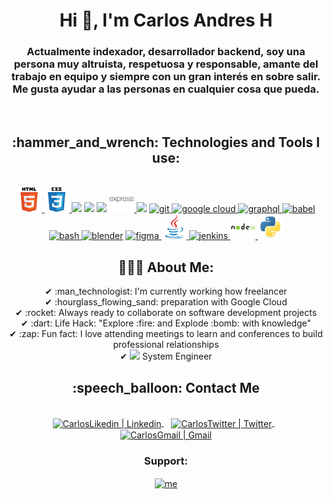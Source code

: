 <h1 align="center">Hi 👋, I'm Carlos Andres H</h1>
<p align="center">
  <h3 align="center"> Actualmente indexador, desarrollador backend, soy una persona muy altruista, respetuosa y responsable, amante del trabajo en equipo y siempre con un gran interés en sobre salir. Me gusta ayudar a las personas en cualquier cosa que pueda.</h3>
  <br/>
<h2 align="center">:hammer_and_wrench: Technologies and Tools I use:</h2>
<p align="center">
  <br/>
  <a href="https://www.w3.org/html/" target="_blank"> <img src="https://raw.githubusercontent.com/devicons/devicon/master/icons/html5/html5-original-wordmark.svg" alt="html5" width="40" height="40"/> </a>
  <a href="https://www.w3schools.com/css/" target="_blank"> <img src="https://raw.githubusercontent.com/devicons/devicon/master/icons/css3/css3-original-wordmark.svg" alt="css3" width="40" height="40"/> </a>
<a src="https://www.javascript.com/"><img src="https://img.icons8.com/color/48/000000/javascript.png"/></a>
<a src="https://reactjs.org/"><img src="https://img.icons8.com/color/48/000000/react-native.png"/></a>
<a src="https://www.mongodb.com/"><img src="https://img.icons8.com/color/48/000000/mongodb.png"/></a>
<a href="https://expressjs.com" target="_blank"> <img src="https://raw.githubusercontent.com/devicons/devicon/master/icons/express/express-original-wordmark.svg" alt="express" width="40" height="40"/> </a>
<a src="https://www.npmjs.com/"><img src="https://img.icons8.com/color/48/000000/npm.png"/></a>
<a href="https://git-scm.com/" target="_blank"> <img src="https://www.vectorlogo.zone/logos/git-scm/git-scm-icon.svg" alt="git" width="40" height="40"/> </a>
<a href="https://cloud.google.com/" target="_blank"> <img src="https://www.vectorlogo.zone/logos/google_cloud/google_cloud-icon.svg" alt="google cloud" width="40" height="40"/> </a>
<a href="https://graphql.org/" target="_blank"> <img src="https://graphql.org/img/logo.svg" alt="graphql" width="40" height="40"/> </a>
<a href="https://babeljs.io/" target="_blank" rel="noreferrer"> <img src="https://www.vectorlogo.zone/logos/babeljs/babeljs-icon.svg" alt="babel" width="40" height="40"/> </a>
<a href="https://www.gnu.org/software/bash/" target="_blank" rel="noreferrer"> <img src="https://www.vectorlogo.zone/logos/gnu_bash/gnu_bash-icon.svg" alt="bash" width="40" height="40"/> </a>
<a href="https://www.blender.org/" target="_blank" rel="noreferrer"> <img src="https://download.blender.org/branding/community/blender_community_badge_white.svg" alt="blender" width="40" height="40"/></a> 
<a href="https://www.figma.com/" target="_blank" rel="noreferrer"> <img src="https://www.vectorlogo.zone/logos/figma/figma-icon.svg" alt="figma" width="40" height="40"/> </a>
<a href="https://www.adobe.com/in/products/illustrator.html" target="_blank" rel="noreferrer"> <imgsrc="https://www.vectorlogo.zone/logos/adobe_illustrator/adobe_illustrator-icon.svg" alt="illustrator" width="40" height="40"/> </a>
<a href="https://www.java.com" target="_blank" rel="noreferrer"> <img src="https://raw.githubusercontent.com/devicons/devicon/master/icons/java/java-original.svg" alt="java" width="40" height="40"/>
</a> <a href="https://www.jenkins.io" target="_blank" rel="noreferrer"> <img src="https://www.vectorlogo.zone/logos/jenkins/jenkins-icon.svg" alt="jenkins" width="40" height="40"/> 
<a href="https://nodejs.org" target="_blank" rel="noreferrer"> <img src="https://raw.githubusercontent.com/devicons/devicon/master/icons/nodejs/nodejs-original-wordmark.svg" alt="nodejs" width="40" height="40"/> 
<a href="https://www.python.org" target="_blank" rel="noreferrer"> <img src="https://raw.githubusercontent.com/devicons/devicon/master/icons/python/python-original.svg" alt="python" width="40" height="40"/> </a>

<h2 align="center">👨🏻‍💻 About Me:</h2>
<p align="center">
  ✔ :man_technologist: I'm currently working how freelancer <br/>
  ✔ :hourglass_flowing_sand: preparation with Google Cloud <br/>
  ✔ :rocket: Always ready to collaborate on software development projects <br/>
  ✔ :dart: Life Hack: "Explore :fire: and Explode :bomb: with knowledge" <br/>
  ✔ :zap: Fun fact: I love attending meetings to learn and conferences to build professional relationships <br/>
  ✔ <img src="https://media.giphy.com/media/WUlplcMpOCEmTGBtBW/giphy.gif" width="30">  System Engineer<img/> <br/>
  
  
<h2 align="center"> :speech_balloon: Contact Me </h2>
<p align="center">
  <br/>
  <a href="https://www.linkedin.com/in/carlos-andr%C3%A9s-hinestroza-p%C3%A9rez-175057211/">
    <img align="center" alt="CarlosLikedin | Linkedin" width="24px" src="https://cdn.icon-icons.com/icons2/792/PNG/512/LINKEDIN_icon-icons.com_65538.png"/>
  </a> &nbsp;&nbsp;
  <a href="https://twitter.com/CarlosHP101">
    <img align="center" alt="CarlosTwitter | Twitter" width="26px" src="https://cdn.icon-icons.com/icons2/792/PNG/512/TWITTER_icon-icons.com_65536.png" />
  </a> &nbsp;&nbsp;
  <a href="mailto:carlostheoro@gmail.com">
    <img align="center" alt="CarlosGmail | Gmail" width="26px" src="https://www.google.com/images/branding/product/2x/gmail_2020q4_512dp.png" />
  </a>
  <br/>
 <h3 align="center">Support:</h3>
<p align="center"><a href="https://www.buymeacoffee.com/me"> <img align="center" src="https://cdn.buymeacoffee.com/buttons/v2/default-yellow.png" height="50" width="210" alt="me" /></a></p><br><br>
